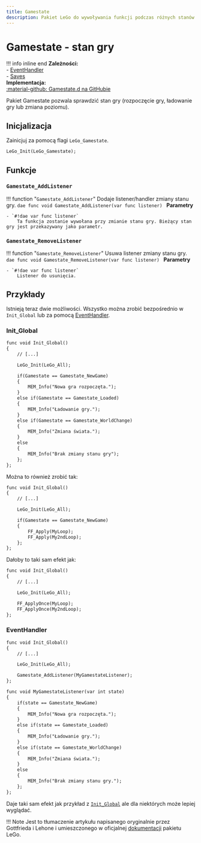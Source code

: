 ```yaml
---
title: Gamestate
description: Pakiet LeGo do wywoływania funkcji podczas różnych stanów gry
---
```

# Gamestate - stan gry

!!! info inline end
    **Zależności:**<br/>
    - [EventHandler](../tools/event_handler.md)<br/>
    - [Saves](../applications/saves.md)<br/>
    **Implementacja:**<br/>
    [:material-github: Gamestate.d na GitHubie](https://github.com/Lehona/LeGo/blob/dev/Gamestate.d)

Pakiet Gamestate pozwala sprawdzić stan gry (rozpoczęcie gry, ładowanie gry lub zmiana poziomu).

## Inicjalizacja
Zainicjuj za pomocą flagi `LeGo_Gamestate`.
```dae
LeGo_Init(LeGo_Gamestate);
```

## Funkcje

### `Gamestate_AddListener`
!!! function "`Gamestate_AddListener`"
    Dodaje listener/handler zmiany stanu gry.
    ```dae
    func void Gamestate_AddListener(var func listener)
    ```
    **Parametry**

    - `#!dae var func listener`  
        Ta funkcja zostanie wywołana przy zmianie stanu gry. Bieżący stan gry jest przekazywany jako parametr.

### `Gamestate_RemoveListener`
!!! function "`Gamestate_RemoveListener`"
    Usuwa listener zmiany stanu gry.
    ```dae
    func void Gamestate_RemoveListener(var func listener)
    ```
    **Parametry**

    - `#!dae var func listener`  
        Listener do usunięcia.

## Przykłady
Istnieją teraz dwie możliwości. Wszystko można zrobić bezpośrednio w `Init_Global` lub za pomocą [EventHandler](../tools/event_handler.md).
### Init_Global
```dae
func void Init_Global()
{
    // [...]

    LeGo_Init(LeGo_All);

    if(Gamestate == Gamestate_NewGame) 
    {
        MEM_Info("Nowa gra rozpoczęta.");
    }
    else if(Gamestate == Gamestate_Loaded)
    {
        MEM_Info("Ładowanie gry.");
    }
    else if(Gamestate == Gamestate_WorldChange)
    {
        MEM_Info("Zmiana świata.");
    }
    else
    {
        MEM_Info("Brak zmiany stanu gry");
    };
};
```

Można to również zrobić tak:
```dae
func void Init_Global()
{
    // [...]

    LeGo_Init(LeGo_All);

    if(Gamestate == Gamestate_NewGame)
    {
        FF_Apply(MyLoop);
        FF_Apply(My2ndLoop);
    };
};
```
Dałoby to taki sam efekt jak:
```dae
func void Init_Global()
{
    // [...]

    LeGo_Init(LeGo_All);

    FF_ApplyOnce(MyLoop);
    FF_ApplyOnce(My2ndLoop);
};
```

### EventHandler
```dae
func void Init_Global()
{
    // [...]

    LeGo_Init(LeGo_All);

    Gamestate_AddListener(MyGamestateListener);
};

func void MyGamestateListener(var int state)
{
    if(state == Gamestate_NewGame)
    {
        MEM_Info("Nowa gra rozpoczęta.");
    }
    else if(state == Gamestate_Loaded)
    {
        MEM_Info("Ładowanie gry.");
    }
    else if(state == Gamestate_WorldChange)
    {
        MEM_Info("Zmiana świata.");
    }
    else
    {
        MEM_Info("Brak zmiany stanu gry.");
    };
};
```
Daje taki sam efekt jak przykład z [`Init_Global`](#init_global) ale dla niektórych może lepiej wyglądać.

!!! Note
    Jest to tłumaczenie artykułu napisanego oryginalnie przez Gottfrieda i Lehone i umieszczonego w oficjalnej [dokumentacji](https://lego.worldofplayers.de/?Beispiele_Gamestate) pakietu LeGo.
